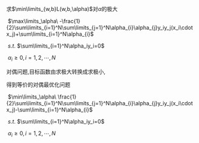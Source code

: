 求$\min\limits_{w,b}L(w,b,\alpha)$对$\alpha$的极大

​	$\max\limits_\alpha\ -\frac{1}{2}\sum\limits_{i=1}^N\sum\limits_{j=1}^N\alpha_{i}\alpha_{j}y_iy_j(x_i\cdot x_j)+\sum\limits_{i=1}^N\alpha_{i}$ 

​	$s.t.$   $\sum\limits_{i=1}^N\alpha_iy_i=0$ 

​				$\alpha_i\geq 0, i=1,2,\cdots,N$ 

对偶问题,目标函数由求极大转换成求极小,

得到等价的对偶最优化问题

​		$\min\limits_\alpha\ \frac{1}{2}\sum\limits_{i=1}^N\sum\limits_{j=1}^N\alpha_{i}\alpha_{j}y_iy_j(x_i\cdot x_j)-\sum\limits_{i=1}^N\alpha_{i}$ 

​	$s.t.$   $\sum\limits_{i=1}^N\alpha_iy_i=0$ 

​				$\alpha_i\geq 0, i=1,2,\cdots,N$ 